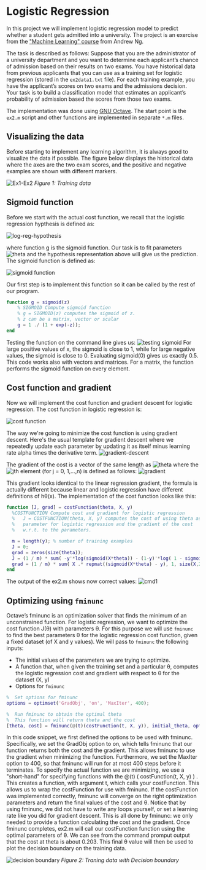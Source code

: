 # Logistic Regression
In this project we will implement logistic regression model to predict whether a student gets admitted into a university. The project is an exercise from the ["Machine Learning" course](https://www.coursera.org/learn/machine-learning/) from Andrew Ng.

The task is described as follows:
Suppose that you are the administrator of a university department and you want to determine each applicant’s chance of admission based on their results on two exams. You have historical data from previous applicants that you can use as a training set for logistic regression (stored in the `ex2data1.txt` file). For each training example, you have the applicant’s scores on two exams and the admissions decision.
Your task is to build a classification model that estimates an applicant’s probability of admission based the scores from those two exams. 

The implementation was done using [GNU Octave](https://www.gnu.org/software/octave/). The start point is the `ex2.m` script and other functions are implemented in separate `*.m` files.

## Visualizing the data
Before starting to implement any learning algorithm, it is always good to visualize the data if possible. The figure below displays the historical data where the axes are the two exam scores, and the positive and negative examples are shown with different markers.

![Ex1-Ex2](https://i.imgur.com/DpjBPmU.png)
*Figure 1: Training data*

## Sigmoid function
Before we start with the actual cost function, we recall that the logistic regression hypthesis is defined as:

![log-reg-hypothesis](https://i.imgur.com/DmDgMAR.png)

where function g is the sigmoid function. Our task is to fit parameters ![theta](https://i.imgur.com/kGDVBc9.png) and the hypothesis representation above will give us the prediction.
The sigmoid function is defined as:

![sigmoid function](https://i.imgur.com/QuvjrRz.png)

Our first step is to implement this function so it can be called by the rest of our program.
```matlab
function g = sigmoid(z)
    % SIGMOID Compute sigmoid function
    % g = SIGMOID(z) computes the sigmoid of z.
    % z can be a matrix, vector or scalar
    g = 1 ./ (1 + exp(-z));
end
```
Testing the function on the command line gives us:
![testing sigmoid](https://i.imgur.com/7pUGnL2.png)
For large positive values of x, the sigmoid is close to 1, while for large negative values, the sigmoid is close to 0. Evaluating sigmoid(0) gives us exactly 0.5. This code works also with vectors and matrices. For a matrix, the function performs the sigmoid function on every element.

## Cost function and gradient
Now we will implement the cost function and gradient descent for logistic regression. The cost function in logistic regression is:

![cost function](https://i.imgur.com/rvPF2Jd.png)

The way we're going to minimize the cost function is using gradient descent. Here's the usual template for gradient descent where we repeatedly update each parameter by updating it as itself minus learning rate alpha times the derivative term.
![gradient-descent](https://i.imgur.com/R8mWMqa.png)

The gradient of the cost is a vector of the same length as ![theta](https://i.imgur.com/kGDVBc9.png) where the ![jth](https://i.imgur.com/TTKxOuh.png) element (for j = 0, 1,...,n) is defined as follows:
![gradient](https://i.imgur.com/3Kziad2.png)

This gradient looks identical to the linear regression gradient, the formula is actually different because linear and logistic regression have different definitions of hθ(x).
The implementation of the cost function looks like this:
```matlab
function [J, grad] = costFunction(theta, X, y)
  %COSTFUNCTION Compute cost and gradient for logistic regression
  %   J = COSTFUNCTION(theta, X, y) computes the cost of using theta as the
  %   parameter for logistic regression and the gradient of the cost
  %   w.r.t. to the parameters.

  m = length(y); % number of training examples
  J = 0;
  grad = zeros(size(theta));
  J = (1 / m) * sum( -y'*log(sigmoid(X*theta)) - (1-y)'*log( 1 - sigmoid(X*theta)) );
  grad = (1 / m) * sum( X .* repmat((sigmoid(X*theta) - y), 1, size(X,2)) );
end
```

The output of the ex2.m shows now correct values:
![cmd1](https://i.imgur.com/jN3d70p.png)

## Optimizing using `fminunc`

Octave’s fminunc is an optimization solver that finds the minimum of an unconstrained function. For logistic regression, we want to optimize the cost function J(θ) with parameters θ.
For this purpose we will use `fminunc` to find the best parameters θ for the logistic regression cost function, given a fixed dataset (of X and y values). We will pass to `fminunc` the following inputs:
* The initial values of the parameters we are trying to optimize.
* A function that, when given the training set and a particular θ, computes the logistic regression cost and gradient with respect to θ for the dataset (X, y)
* Options for `fminunc`

```matlab
%  Set options for fminunc
options = optimset('GradObj', 'on', 'MaxIter', 400);

%  Run fminunc to obtain the optimal theta
%  This function will return theta and the cost 
[theta, cost] = fminunc(@(t)(costFunction(t, X, y)), initial_theta, options);
```
In this code snippet, we first defined the options to be used with fminunc. Specifically, we set the GradObj option to on, which tells fminunc that our function returns both the cost and the gradient. This allows fminunc to use the gradient when minimizing the function. Furthermore, we set the MaxIter option to 400, so that fminunc will run for at most 400 steps before it terminates.
To specify the actual function we are minimizing, we use a "short-hand" for specifying functions with the @(t) ( costFunction(t, X, y) ) . This creates a function, with argument t, which calls your costFunction. This allows us to wrap the costFunction for use with fminunc. If the costFunction was implemented correctly, fminunc will converge on the right optimization parameters and return the final values of the cost and θ. Notice that by using fminunc, we did not have to write any loops yourself, or set a learning rate like you did for gradient descent. This is all done by fminunc: we only needed to provide a function calculating the cost and the gradient.
Once fminunc completes, ex2.m will call our costFunction function using the optimal parameters of θ. 
We can see from the command promput output that the cost at theta is about 0.203. This final θ value will then be used to plot the decision boundary on the training data.

![decision boundary](https://i.imgur.com/PS5pWCZ.png)
*Figure 2: Traning data with Decision boundary*




